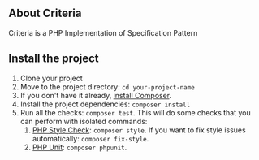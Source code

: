 
## About Criteria
Criteria is a PHP Implementation of Specification Pattern
## Install the project


1. Clone your project
3. Move to the project directory: `cd your-project-name`
4. If you don't have it already, [install Composer](https://getcomposer.org/download/).
5. Install the project dependencies: `composer install`
6. Run all the checks: `composer test`. This will do some checks that you can perform with isolated commands: 
    1. [PHP Style Check](https://github.com/squizlabs/PHP_CodeSniffer): `composer style`. If you want to fix style issues automatically: `composer fix-style`.
    2. [PHP Unit](https://phpunit.de/): `composer phpunit`.
